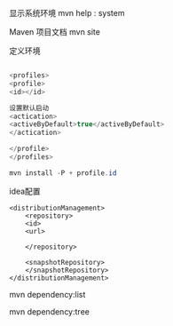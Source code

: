 显示系统环境
mvn help : system

Maven 项目文档
mvn site

定义环境 
```java

<profiles>
<profile>
<id></id>

设置默认启动
<actication>
<activeByDefault>true</activeByDefault>
</actication>

</profile>
</profiles>

mvn install -P + profile.id
```

idea配置
```
<distributionManagement>
	<repository>
	<id>
	<url>
	
	</repository>
	
	<snapshotRepository>
	</snapshotRepository>
</distributionManagement>
```



mvn dependency:list

mvn dependency:tree

